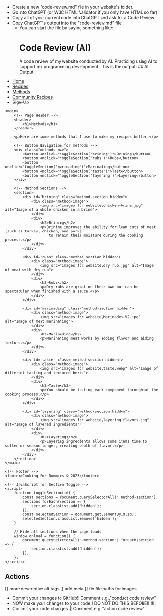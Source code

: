 - Create a new "code-review.md" file in your website's folder. 
- Go into ChatGPT (or W3C HTML Validator if you only have HTML so far)
- Copy all of your current code into ChatGPT and ask for a Code Review
- Copy ChatGPT's output into the "code-review.md" file.
    - You can start the file by saying something like:
        # Code Review (AI) 
        A code review of my website conducted by AI. Practicing using AI to support my programming development. This is the output:
        ## AI Output 
        <!DOCTYPE html>
<html>
<head>
    <title>Methods</title>
    <link rel="stylesheet" href="CFD.css">

</head>
<body>
    <!-- Navigation Bar -->
    <nav> 
        <ul>
            <li><a href="CFD.html">Home</a></li>
            <li><a href="Recipies.html">Recipes</a></li>
            <li><a href="Methods.html">Methods</a></li>
            <li><a href="Community Recipies.html">Community Recipes</a></li>
            <li><a href="SignUp.html">Sign-Up</a></li>
        </ul>
    </nav>

    <main>
        <!-- Page Header -->
        <header>
            <h1>Methods</h1>
        </header>

        <p>Here are some methods that I use to make my recipes better.</p>

        <!-- Button Navigation for methods -->
        <div class="methods-nav">
            <button onclick="toggleSection('brining')">Brining</button>
            <button onclick="toggleSection('rubs')">Rubs</button>
            <button onclick="toggleSection('marinading')">Marinading</button>
            <button onclick="toggleSection('taste')">Taste</button>
            <button onclick="toggleSection('layering')">Layering</button>
        </div>

        <!-- Method Sections -->
        <section>
            <div id="brining" class="method-section hidden">
                <div class="method-image">
                    <img src="images for website\chicken-brine.jpg" alt="Image of a whole chicken in a brine"> 
                </div>
                <div>
                    <h2>Brining</h2>
                    <p>Brining improves the ability for lean cuts of meat (such as turkey, chicken, and pork) 
                        to retain their moisture during the cooking process.</p>
                </div>
            </div>

            <div id="rubs" class="method-section hidden">
                <div class="method-image">
                    <img src="images for website\dry rub.jpg" alt="Image of meat with dry rub">
                </div>
                <div>
                    <h2>Rubs</h2>
                    <p>Dry rubs are great on their own but can be spectacular when finished with a sauce.</p>
                </div>
            </div>

            <div id="marinading" class="method-section hidden">
                <div class="method-image">
                    <img src="images for website\Marinades-V2.jpg" alt="Image of meat marinating">
                </div>
                <div>
                    <h2>Marinading</h2>
                    <p>Marinating meat works by adding flavor and aiding texture.</p>
                </div>
            </div>

            <div id="taste" class="method-section hidden">
                <div class="method-image">
                    <img src="images for website\taste.webp" alt="Image of different tasting and textured herbs">
                </div>
                <div>
                    <h2>Taste</h2>
                    <p>You should be tasting each component throughout the cooking process.</p>
                </div>
            </div>

            <div id="layering" class="method-section hidden">
                <div class="method-image">
                    <img src="images for website\layering flavors.jpg" alt="Image of layered ingredients">
                </div>
                <div>
                    <h2>Layering</h2>
                    <p>Layering ingredients allows some items time to soften or season longer, creating depth of flavor.</p>
                </div>
            </div>
        </section>
    </main>

    <!-- Footer -->
    <footer>Cooking For Dummies © 2025</footer>

    <!-- JavaScript for Section Toggle -->
    <script>
        function toggleSection(id) {
            const sections = document.querySelectorAll('.method-section');
            sections.forEach(section => {
                section.classList.add('hidden');
            });
            const selectedSection = document.getElementById(id);
            selectedSection.classList.remove('hidden');
        }

        // Hide all sections when the page loads
        window.onload = function() {
            document.querySelectorAll('.method-section').forEach(section => {
                section.classList.add('hidden');
            });
        };
    </script>
</body>
</html>

## Actions
[] more descriptive alt tags 
[] add meta 
[] fix file paths for images 
- Commit your changes to GitHub!! Comment e.g.,"conduct code review"
- NOW make your changes to your code!! DO NOT DO THIS BEFORE!!!!!!!
- Commit your code changes 🦭 Comment e.g.,"action code review"
